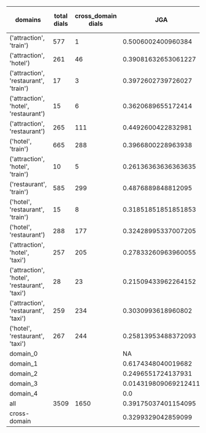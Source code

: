 | domains                                       |   total dials |   cross_domain dials | JGA                  | RSA                | TA                 | CDTA                |   total turns |   cross-domain turns |
|-----------------------------------------------|---------------|----------------------|----------------------|--------------------|--------------------|---------------------|---------------|----------------------|
| ('attraction', 'train')                       |           577 |                    1 | 0.5006002400960384   | 0.845269312680027  | 0.8213685474189676 | 0.0                 |          4165 |                    1 |
| ('attraction', 'hotel')                       |           261 |                   46 | 0.39081632653061227  | 0.7974940098513772 | 0.7301020408163266 | 0.2608695652173913  |          1960 |                   46 |
| ('attraction', 'restaurant', 'train')         |            17 |                    3 | 0.3972602739726027   | 0.782016784585278  | 0.7945205479452054 | 0.0                 |           146 |                    3 |
| ('attraction', 'hotel', 'restaurant')         |            15 |                    6 | 0.3620689655172414   | 0.7675656436817148 | 0.6896551724137931 | 0.5                 |           116 |                    6 |
| ('attraction', 'restaurant')                  |           265 |                  111 | 0.4492600422832981   | 0.8176240426240426 | 0.7621564482029598 | 0.19469026548672566 |          1892 |                  113 |
| ('hotel', 'train')                            |           665 |                  288 | 0.3966800228963938   | 0.8366057601531114 | 0.752146536920435  | 0.6179104477611941  |          5241 |                  335 |
| ('attraction', 'hotel', 'train')              |            10 |                    5 | 0.26136363636363635  | 0.6942230821541167 | 0.7159090909090909 | 0.3333333333333333  |            88 |                    6 |
| ('restaurant', 'train')                       |           585 |                  299 | 0.4876889848812095   | 0.8680995436713135 | 0.796976241900648  | 0.518005540166205   |          4630 |                  361 |
| ('hotel', 'restaurant', 'train')              |            15 |                    8 | 0.31851851851851853  | 0.7913113000305706 | 0.6962962962962963 | 0.4444444444444444  |           135 |                    9 |
| ('hotel', 'restaurant')                       |           288 |                  177 | 0.32428995337007205  | 0.8042644168624375 | 0.6981771937261552 | 0.4372623574144487  |          2359 |                  263 |
| ('attraction', 'hotel', 'taxi')               |           257 |                  205 | 0.27833260963960055  | 0.7481633133556351 | 0.6660877116804168 | 0.09727626459143969 |          2303 |                  257 |
| ('attraction', 'hotel', 'restaurant', 'taxi') |            28 |                   23 | 0.21509433962264152  | 0.6992615538242917 | 0.6339622641509434 | 0.1794871794871795  |           265 |                   39 |
| ('attraction', 'restaurant', 'taxi')          |           259 |                  234 | 0.3030993618960802   | 0.7421578803459565 | 0.6649954421148587 | 0.09550561797752809 |          2194 |                  356 |
| ('hotel', 'restaurant', 'taxi')               |           267 |                  244 | 0.25813953488372093  | 0.7709955132858505 | 0.6232558139534884 | 0.18882466281310212 |          2580 |                  519 |
| domain_0                                      |               |                      | NA                   | NA                 | NA                 | NA                  |             0 |                    0 |
| domain_1                                      |               |                      | 0.6174348040019682   | 0.8418327404455964 | 0.7548794489092997 | NA                  |         12194 |                    0 |
| domain_2                                      |               |                      | 0.2496551724137931   | 0.8148426019025501 | 0.7476588021778584 | 0.4214876033057851  |         13775 |                 1573 |
| domain_3                                      |               |                      | 0.014319809069212411 | 0.6398036909905984 | 0.5661097852028639 | 0.07201086956521739 |          2095 |                  736 |
| domain_4                                      |               |                      | 0.0                  | 0.7088827838827839 | 0.5                | 0.0                 |            10 |                    5 |
| all                                           |          3509 |                 1650 | 0.39175037401154095  | 0.8132161482914342 | 0.7371589370948208 | 0.3094209161624892  |         28074 |                 2314 |
| cross-domain                                  |               |                      | 0.3299329042859099   | 0.7976145294383928 | 0.6949198959331782 | 0.3094209161624892  |         14606 |                 2314 |
